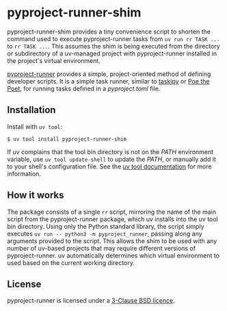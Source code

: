 # pyproject-runner-shim

pyproject-runner-shim provides a tiny convenience script to shorten the command used to execute
pyproject-runner tasks from `uv run rr TASK ...` to `rr TASK ...`. This assumes the shim is being
executed from the directory or subdirectory of a uv-managed project with pyproject-runner installed
in the project's virtual environment.

[pyproject-runner](../README.md) provides a simple, project-oriented method of defining developer scripts.
It is a simple task runner, similar to [taskipy](https://pypi.org/project/taskipy/) or [Poe the Poet](https://pypi.org/project/poethepoet/), for running tasks
defined in a *pyproject.toml* file.


## Installation

Install with `uv tool`:

```console
$ uv tool install pyproject-runner-shim
```

If uv complains that the tool bin directory is not on the *PATH* environment variable, use
`uv tool update-shell` to update the *PATH*, or manually add it to your shell's configuration file.
See the [uv tool documentation](https://docs.astral.sh/uv/concepts/tools/#tool-executables) for more information.


## How it works

The package consists of a single `rr` script, mirroring the name of the main script from the
pyproject-runner package, which uv installs into the uv tool bin directory. Using only the Python
standard library, the script simply executes `uv run -- python3 -m pyproject_runner`, passing along
any arguments provided to the script. This allows the shim to be used with any number of uv-based
projects that may require different versions of pyproject-runner. uv automatically determines which
virtual environment to used based on the current working directory.


## License

pyproject-runner is licensed under a [3-Clause BSD licence](LICENSE.txt).
